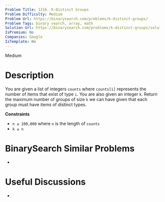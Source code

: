 ```yaml
---
Problem Title: 1216. K-Distinct Groups
Problem Difficulty: Medium
Problem Url: https://binarysearch.com/problems/k-distinct-groups/
Problem Tags: binary search, array, math
Solution Url: https://binarysearch.com/problems/k-distinct-groups/solutions/
IsPremium: No
Companies: Google
IsTemplate: No
---
```


<span style="color: ;">Medium</span>

# Description

You are given a list of integers `counts` where `counts[i]` represents the number of items that exist of type `i`. You are also given an integer `k`. Return the maximum number of groups of size `k` we can have given that each group must have items of distinct types.

**Constraints**
- `n ≤ 100,000` where `n` is the length of `counts`
- `k ≤ n`

# BinarySearch Similar Problems

- []()

# Useful Discussions

- []()
